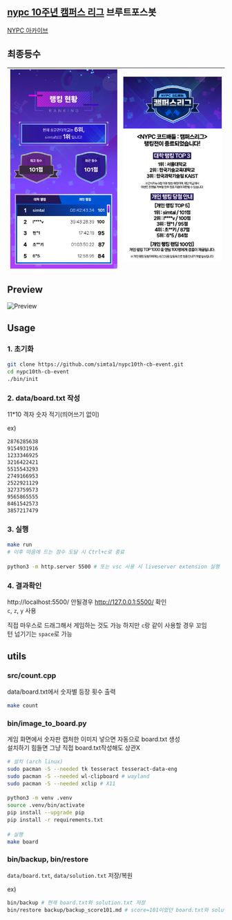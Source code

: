 ## [nypc 10주년 캠퍼스 리그](https://nypc10th-cb-event.xvive.link/) 브루트포스봇
[NYPC 아카이브](https://nypc.github.io/)

## 최종등수
| ![Ranking](/static/ranking.png) | ![Ranking2](/static/ranking2.png) |
|-|-|

## Preview
![Preview](/static/preview.gif)

## Usage
### 1. 초기화
```bash
git clone https://github.com/simta1/nypc10th-cb-event.git
cd nypc10th-cb-event
./bin/init
```

### 2. data/board.txt 작성   
11*10 격자 숫자 적기(띄어쓰기 없이)   

ex)   
```
2876285638
9154931916
1233346925
3216422421
5515543293
2749166953
2522921129
3273759573
9565865555
8461542573
3857217479
```

### 3. 실행   
```bash
make run
# 이후 마음에 드는 점수 도달 시 Ctrl+c로 종료

python3 -m http.server 5500 # 또는 vsc 사용 시 liveserver extension 실행
```

### 4. 결과확인
http://localhost:5500/ 안될경우 http://127.0.0.1:5500/ 확인   
`c`, `z`, `y` 사용   

직접 마우스로 드래그해서 게임하는 것도 가능 하지만 `c`랑 같이 사용할 경우 꼬임   
턴 넘기기는 `space`로 가능


## utils
### src/count.cpp
data/board.txt에서 숫자별 등장 횟수 출력   
```bash
make count
```

### bin/image_to_board.py
게임 화면에서 숫자판 캡처한 이미지 넣으면 자동으로 board.txt 생성   
설치하기 힘들면 그냥 직접 board.txt작성해도 상관X

```bash
# 설치 (arch linux)
sudo pacman -S --needed tk tesseract tesseract-data-eng
sudo pacman -S --needed wl-clipboard # wayland
sudo pacman -S --needed xclip # X11

python3 -m venv .venv
source .venv/bin/activate
pip install --upgrade pip
pip install -r requirements.txt

# 실행
make board
```

### bin/backup, bin/restore
`data/board.txt`, `data/solution.txt` 저장/복원

ex)
```bash
bin/backup # 현재 board.txt와 solution.txt 저장
bin/restore backup/backup_score101.md # score=101이었던 board.txt와 solution.txt 복원
```